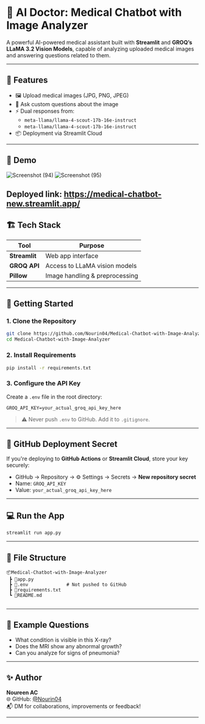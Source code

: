 

# 🧠 AI Doctor: Medical Chatbot with Image Analyzer

A powerful AI-powered medical assistant built with **Streamlit** and **GROQ’s LLaMA 3.2 Vision Models**, capable of analyzing uploaded medical images and answering questions related to them.



---

## 🚀 Features

- 🖼️ Upload medical images (JPG, PNG, JPEG)
- 💬 Ask custom questions about the image
- ⚡ Dual responses from:
  - `meta-llama/llama-4-scout-17b-16e-instruct`
  - `meta-llama/llama-4-scout-17b-16e-instruct`
- 📦 Deployment via Streamlit Cloud 

---

## 📸 Demo

![Screenshot (94)](https://github.com/user-attachments/assets/6794e0c1-da47-4640-9533-07a200bd1e6f)
![Screenshot (95)](https://github.com/user-attachments/assets/ce4301d5-7335-4114-94ef-c5f15b8729dc)


Deployed link: https://medical-chatbot-new.streamlit.app/
---

## 🏗️ Tech Stack

| Tool        | Purpose                          |
|-------------|----------------------------------|
| **Streamlit** | Web app interface                |
| **GROQ API** | Access to LLaMA vision models     |
| **Pillow**   | Image handling & preprocessing   |


---

## 🔧 Getting Started

### 1. Clone the Repository

```bash
git clone https://github.com/Nourin04/Medical-Chatbot-with-Image-Analyzer.git
cd Medical-Chatbot-with-Image-Analyzer
```

### 2. Install Requirements

```bash
pip install -r requirements.txt
```

### 3. Configure the API Key

Create a `.env` file in the root directory:

```env
GROQ_API_KEY=your_actual_groq_api_key_here
```

> ⚠️ Never push `.env` to GitHub. Add it to `.gitignore`.

---

## 🔐 GitHub Deployment Secret

If you're deploying to **GitHub Actions** or **Streamlit Cloud**, store your key securely:

- GitHub → Repository → ⚙️ Settings → Secrets → **New repository secret**
- Name: `GROQ_API_KEY`  
- Value: `your_actual_groq_api_key_here`

---

## 💻 Run the App

```bash
streamlit run app.py
```

---

## 📁 File Structure

```
📦Medical-Chatbot-with-Image-Analyzer
 ┣ 📄app.py
 ┣ 📄.env              # Not pushed to GitHub
 ┣ 📄requirements.txt
 ┗ 📄README.md
  
```


---

## 🧪 Example Questions

- What condition is visible in this X-ray?
- Does the MRI show any abnormal growth?
- Can you analyze for signs of pneumonia?

---

## ✨ Author

**Noureen AC**  
🌐 GitHub: [@Nourin04](https://github.com/Nourin04)  
📬 DM for collaborations, improvements or feedback!

---



